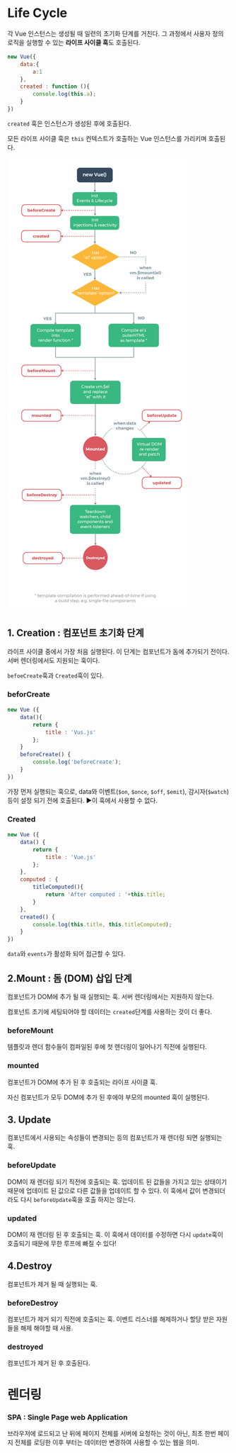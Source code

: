 # Life Cycle

각 Vue 인스턴스는 생성될 때 일련의 초기화 단계를 거친다. 그 과정에서 사용자 정의 로직을 실행할 수 있는 **라이프 사이클 훅**도 호출된다. 

```javascript
new Vue({
    data:{
        a:1
    },
    created : function (){
        console.log(this.a);
    }
})
```

`created` 훅은 인스턴스가 생성된 후에 호출된다.

모든 라이프 사이클 훅은 `this` 컨텍스트가 호출하는 Vue 인스턴스를 가리키며 호출된다.

![img](./img/img1.png)



## 1. Creation : 컴포넌트 초기화 단계

라이프 사이클 중에서 가장 처음 실행된다. 이 단계는 컴포넌트가 돔에 추가되기 전이다. 서버 렌더링에서도 지원되는 훅이다.

`befoeCreate`훅과 `Created`훅이 있다.



### beforCreate

```javascript
new Vue ({
    data(){
        return {
            title : 'Vus.js'
        };
    }
    beforeCreate() {
        console.log('beforeCreate');
    }
})
```

가장 먼저 실행되는 훅으로, data와 이벤트(`$on`, `$once`, `$off`, `$emit`), 감시자(`$watch`) 등이 설정 되기 전에 호출된다. :arrow_forward:이 훅에서 사용할 수 없다.

### Created

```javascript
new Vue ({
    data() {
        return {
            title : 'Vue.js'
        };
    },
    computed : {
        titleComputed(){
            return 'After computed : '+this.title;
        }
    },
    created() {
        console.log(this.title, this.titleComputed);
    }
})
```

`data`와 `events`가 활성화 되어 접근할 수 있다.

## 2.Mount : 돔 (DOM) 삽입 단계

컴포넌트가 DOM에 추가 될 때 실행되는 훅. 서버 렌더링에서는 지원하지 않는다.

컴포넌트 초기에 세팅되어야 할 데이터는 `created`단계를 사용하는 것이 더 좋다.

### beforeMount

템플릿과 렌더 함수들이 컴파일된 후에 첫 렌더링이 일어나기 직전에 실행된다.

### mounted

컴포넌트가 DOM에 추가 된 후 호출되는 라이프 사이클 훅.

자신 컴포넌트가 모두 DOM에 추가 된 후에야 부모의 mounted 훅이 실행된다.



## 3. Update

컴포넌트에서 사용되는 속성들이 변경되는 등의 컴포넌트가 재 렌더링 되면 실행되는 훅. 

### beforeUpdate

DOM이 재 렌더링 되기 직전에 호출되는 훅. 업데이트 된 값들을 가지고 있는 상태이기 때문에 업데이트 된 값으로 다른 값들을 업데이트 할 수 있다. 이 훅에서 값이 변경되더라도 다시 `beforeUpdate`훅을 호출 하지는 않는다.

### updated

DOM이 재 렌더링 된 후 호출되는 훅. 이 훅에서 데이터를 수정하면 다시 `update`훅이 호출되기 때문에 무한 루프에 빠질 수 있다!



## 4.Destroy

컴포넌트가 제거 될 때 실행되는 훅.

### beforeDestroy

컴포넌트가 제거 되기 직전에 호출되는 훅. 이벤트 리스너를 해제하거나 할당 받은 자원들을 해제 해야할 때 사용.

### destroyed

컴포넌트가 제거 된 후 호출된다. 



# 렌더링

### SPA : Single Page web Application

브라우저에 로드되고 난 뒤에 페이지 전체를 서버에 요청하는 것이 아닌, 최초 한번 페이지 전체를 로딩한 이후 부터는 데이터만 변경하여 사용할 수 있는 웹을 의미. 
